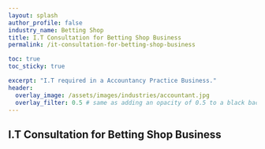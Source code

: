 ```yaml
---
layout: splash 
author_profile: false 
industry_name: Betting Shop
title: I.T Consultation for Betting Shop Business
permalink: /it-consultation-for-betting-shop-business

toc: true
toc_sticky: true

excerpt: "I.T required in a Accountancy Practice Business."
header:
  overlay_image: /assets/images/industries/accountant.jpg
  overlay_filter: 0.5 # same as adding an opacity of 0.5 to a black background
---
```


## I.T Consultation for Betting Shop Business